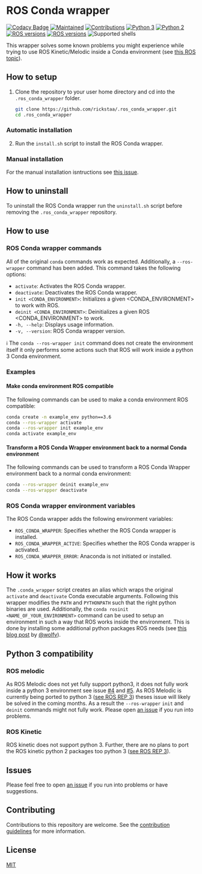 # ROS Conda wrapper

[![Codacy Badge](https://api.codacy.com/project/badge/Grade/3bac6de9531d40e699010223fa5a0ddf)](https://app.codacy.com/app/rickstaa/ros_conda_wrapper?utm_source=github.com&utm_medium=referral&utm_content=rickstaa/ros_conda_wrapper&utm_campaign=Badge_Grade_Dashboard)
[![Maintained](https://img.shields.io/badge/Maintained%3F-yes-green)](https://github.com/rickstaa/ros_conda_wrapper/pulse)
[![Contributions](https://img.shields.io/badge/contributions-welcome-orange.svg)](contributing.md)
[![Python 3](https://img.shields.io/badge/python%203-3.7%20%7C%203.6%20%7C%203.5-yellow.svg)](https://www.python.org/)
[![Python 2](https://img.shields.io/badge/python%202-2.7%20%7C%202.6%20%7C%202.5-brightgreen.svg)](https://www.python.org/)
[![ROS versions](https://img.shields.io/badge/conda%20versions-all-brightgreen)](https://docs.conda.io)
[![ROS versions](https://img.shields.io/badge/ROS%20versions-Melodic%20%7C%20Kinectic-brightgreen)](https://wiki.ros.org)
![Supported shells](https://img.shields.io/badge/Supported%20shells-bash-blue)

This wrapper solves some known problems you might experience while trying to use ROS Kinetic/Melodic inside a Conda environment
(see [this ROS topic](https://answers.ros.org/question/256886/conflict-anaconda-vs-ros-catking_pkg-not-found/)).

## How to setup

1. Clone the repository to your user home directory and cd into the `.ros_conda_wrapper` folder.

   ```bash
   git clone https://github.com/rickstaa/.ros_conda_wrapper.git
   cd .ros_conda_wrapper
   ```

### Automatic installation

2. Run the `install.sh` script to install the ROS Conda wrapper.

### Manual installation

For the manual installation isntructions see [this issue](https://github.com/rickstaa/.ros_conda_wrapper/issues/14).

## How to uninstall

To uninstall the ROS Conda wrapper run the `uninstall.sh` script before removing the `.ros_conda_wrapper` repository.

## How to use

### ROS Conda wrapper commands

All of the original `conda` commands work as expected. Additionally, a `--ros-wrapper`
command has been added. This command takes the following options:

- `activate`: Activates the ROS Conda wrapper.
- `deactivate`: Deactivates the ROS Conda wrapper.
- `init <CONDA_ENVIRONMENT>`: Initializes a given &lt;CONDA_ENVIRONMENT> to work with ROS.
- `deinit <CONDA_ENVIRONMENT>`: Deinitializes a given ROS &lt;CONDA_ENVIRONMENT> to work.
- `-h, --help`: Displays usage information.
- `-v, --version`: ROS Conda wrapper version.

:information_source: The `conda --ros-wrapper init` command does not create the environment itself it only performs some actions such that ROS will work inside a python 3 Conda environment.

### Examples

#### Make conda environment ROS compatible

The following commands can be used to make a conda environment ROS compatible:

```bash
conda create -n example_env python==3.6
conda --ros-wrapper activate
conda --ros-wrapper init example_env
conda activate example_env
```

#### Transform a ROS Conda Wrapper environment back to a normal Conda environment

The following commands can be used to transform a ROS Conda Wrapper environment back to a normal conda environment:

```bash
conda --ros-wrapper deinit example_env
conda --ros-wrapper deactivate
```

### ROS Conda wrapper environment variables

The ROS Conda wrapper adds the following environment variables:

- `ROS_CONDA_WRAPPER`: Specifies whether the ROS Conda wrapper is installed.
- `ROS_CONDA_WRAPPER_ACTIVE`: Specifies whether the ROS Conda wrapper is activated.
- `ROS_CONDA_WRAPPER_ERROR`: Anaconda is not initiated or installed.

## How it works

The `.conda_wrapper` script creates an alias which wraps the original `activate` and `deactivate` Conda executable arguments. Following this wrapper modifies the `PATH` and `PYTHONPATH` such that the right python binaries are used. Additionally, the `conda rosinit <NAME_OF_YOUR_ENVIRONMENT>` command can be used to setup an environment in such a way that ROS works inside the environment. This is done by installing some additional python packages ROS needs (see [this blog post](https://medium.com/@wolfv/ros-on-conda-forge-dca6827ac4b6) by [@wolfv](https://github.com/wolfv)).

## Python 3 compatibility

### ROS melodic

As ROS Melodic does not yet fully support python3, it does not fully work inside a python 3 environment see issue [#4](https://github.com/rickstaa/ros_conda_wrapper/issues/4) and [#5](https://github.com/rickstaa/ros_conda_wrapper/issues/5). As ROS Melodic is currently being ported to python 3 ([see ROS REP 3](https://www.ros.org/reps/rep-0003.html)) theses issue will likely be solved in the coming months. As a result the `--ros-wrapper` `init` and `deinit` commands might not fully work. Please open [an issue](https://github.com/rickstaa/.ros_conda_wrapper/issues) if you run into problems.

### ROS Kinetic

ROS kinetic does not support python 3. Further, there are no plans to port the ROS kinetic python 2 packages too python 3 ([see ROS REP 3](https://www.ros.org/reps/rep-0003.html)).

## Issues

Please feel free to open [an issue](https://github.com/rickstaa/.ros_conda_wrapper/issues) if you run into problems or have suggestions.

## Contributing

Contributions to this repository are welcome. See the [contribution guidelines](contributing.md) for more information.

## License

[MIT](LICENSE)
